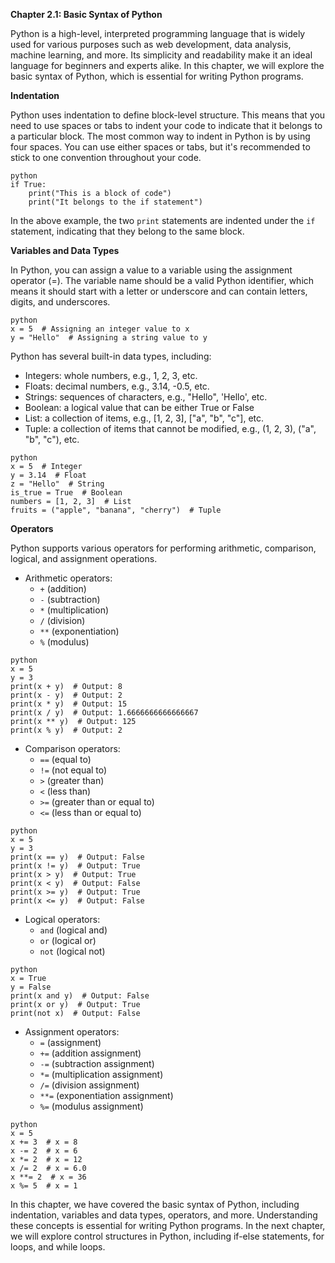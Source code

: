 <p><strong>Chapter 2.1: Basic Syntax of Python</strong></p>

<p>Python is a high-level, interpreted programming language that is widely used for various purposes such as web development, data analysis, machine learning, and more. Its simplicity and readability make it an ideal language for beginners and experts alike. In this chapter, we will explore the basic syntax of Python, which is essential for writing Python programs.</p>

<p><strong>Indentation</strong></p>

<p>Python uses indentation to define block-level structure. This means that you need to use spaces or tabs to indent your code to indicate that it belongs to a particular block. The most common way to indent in Python is by using four spaces. You can use either spaces or tabs, but it's recommended to stick to one convention throughout your code.</p>

<p><code>python
if True:
    print("This is a block of code")
    print("It belongs to the if statement")
</code></p>

<p>In the above example, the two <code>print</code> statements are indented under the <code>if</code> statement, indicating that they belong to the same block.</p>

<p><strong>Variables and Data Types</strong></p>

<p>In Python, you can assign a value to a variable using the assignment operator (=). The variable name should be a valid Python identifier, which means it should start with a letter or underscore and can contain letters, digits, and underscores.</p>

<p><code>python
x = 5  # Assigning an integer value to x
y = "Hello"  # Assigning a string value to y
</code></p>

<p>Python has several built-in data types, including:</p>

<ul>
<li>Integers: whole numbers, e.g., 1, 2, 3, etc.</li>
<li>Floats: decimal numbers, e.g., 3.14, -0.5, etc.</li>
<li>Strings: sequences of characters, e.g., "Hello", 'Hello', etc.</li>
<li>Boolean: a logical value that can be either True or False</li>
<li>List: a collection of items, e.g., [1, 2, 3], ["a", "b", "c"], etc.</li>
<li>Tuple: a collection of items that cannot be modified, e.g., (1, 2, 3), ("a", "b", "c"), etc.</li>
</ul>

<p><code>python
x = 5  # Integer
y = 3.14  # Float
z = "Hello"  # String
is_true = True  # Boolean
numbers = [1, 2, 3]  # List
fruits = ("apple", "banana", "cherry")  # Tuple
</code></p>

<p><strong>Operators</strong></p>

<p>Python supports various operators for performing arithmetic, comparison, logical, and assignment operations.</p>

<ul>
<li>Arithmetic operators:
<ul>
<li><code>+</code> (addition)</li>
<li><code>-</code> (subtraction)</li>
<li><code>*</code> (multiplication)</li>
<li><code>/</code> (division)</li>
<li><code>**</code> (exponentiation)</li>
<li><code>%</code> (modulus)</li>
</ul></li>
</ul>

<p><code>python
x = 5
y = 3
print(x + y)  # Output: 8
print(x - y)  # Output: 2
print(x * y)  # Output: 15
print(x / y)  # Output: 1.6666666666666667
print(x ** y)  # Output: 125
print(x % y)  # Output: 2
</code></p>

<ul>
<li>Comparison operators:
<ul>
<li><code>==</code> (equal to)</li>
<li><code>!=</code> (not equal to)</li>
<li><code>&gt;</code> (greater than)</li>
<li><code>&lt;</code> (less than)</li>
<li><code>&gt;=</code> (greater than or equal to)</li>
<li><code>&lt;=</code> (less than or equal to)</li>
</ul></li>
</ul>

<p><code>python
x = 5
y = 3
print(x == y)  # Output: False
print(x != y)  # Output: True
print(x &gt; y)  # Output: True
print(x &lt; y)  # Output: False
print(x &gt;= y)  # Output: True
print(x &lt;= y)  # Output: False
</code></p>

<ul>
<li>Logical operators:
<ul>
<li><code>and</code> (logical and)</li>
<li><code>or</code> (logical or)</li>
<li><code>not</code> (logical not)</li>
</ul></li>
</ul>

<p><code>python
x = True
y = False
print(x and y)  # Output: False
print(x or y)  # Output: True
print(not x)  # Output: False
</code></p>

<ul>
<li>Assignment operators:
<ul>
<li><code>=</code> (assignment)</li>
<li><code>+=</code> (addition assignment)</li>
<li><code>-=</code> (subtraction assignment)</li>
<li><code>*=</code> (multiplication assignment)</li>
<li><code>/=</code> (division assignment)</li>
<li><code>**=</code> (exponentiation assignment)</li>
<li><code>%=</code> (modulus assignment)</li>
</ul></li>
</ul>

<p><code>python
x = 5
x += 3  # x = 8
x -= 2  # x = 6
x *= 2  # x = 12
x /= 2  # x = 6.0
x **= 2  # x = 36
x %= 5  # x = 1
</code></p>

<p>In this chapter, we have covered the basic syntax of Python, including indentation, variables and data types, operators, and more. Understanding these concepts is essential for writing Python programs. In the next chapter, we will explore control structures in Python, including if-else statements, for loops, and while loops.</p>
